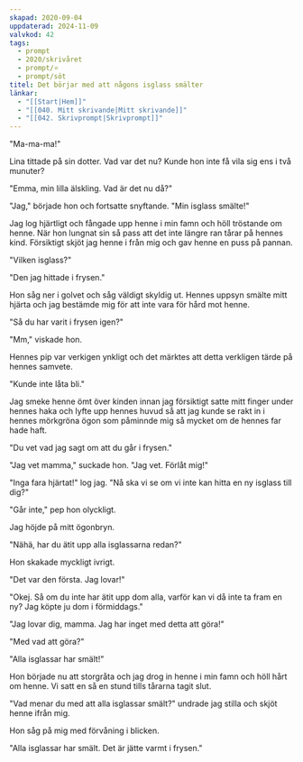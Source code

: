 ```yaml
---
skapad: 2020-09-04
uppdaterad: 2024-11-09
valvkod: 42
tags:
  - prompt
  - 2020/skrivåret
  - prompt/⭐
  - prompt/söt
titel: Det börjar med att någons isglass smälter
länkar:
  - "[[Start|Hem]]"
  - "[[040. Mitt skrivande|Mitt skrivande]]"
  - "[[042. Skrivprompt|Skrivprompt]]"
---
```

"Ma-ma-ma!"

Lina tittade på sin dotter. Vad var det nu? Kunde hon inte få vila sig ens i två munuter?

"Emma, min lilla älskling. Vad är det nu då?"

"Jag," började hon och fortsatte snyftande. "Min isglass smälte!"

Jag log hjärtligt och fångade upp henne i min famn och höll tröstande om henne. När hon lungnat sin så pass att det inte längre ran tårar på hennes kind. Försiktigt skjöt jag henne i från mig och gav henne en puss på pannan.

"Vilken isglass?"

"Den jag hittade i frysen."

Hon såg ner i golvet och såg väldigt skyldig ut. Hennes uppsyn smälte mitt hjärta och jag bestämde mig för att inte vara för hård mot henne.

"Så du har varit i frysen igen?"

"Mm," viskade hon. 

Hennes pip var verkigen ynkligt och det märktes att detta verkligen tärde på hennes samvete.

"Kunde inte låta bli."

Jag smeke henne ömt över kinden innan jag försiktigt satte mitt finger under hennes haka och lyfte upp hennes huvud så att jag kunde se rakt in i hennes mörkgröna ögon som påminnde mig så mycket om de hennes far hade haft.

"Du vet vad jag sagt om att du går i frysen."

"Jag vet mamma," suckade hon. "Jag vet. Förlåt mig!"

"Inga fara hjärtat!" log jag. "Nå ska vi se om vi inte kan hitta en ny isglass till dig?"

"Går inte," pep hon olyckligt.

Jag höjde på mitt ögonbryn.

"Nähä, har du ätit upp alla isglassarna redan?"

Hon skakade myckligt ivrigt.

"Det var den första. Jag lovar!"

"Okej. Så om du inte har ätit upp dom alla, varför kan vi då inte ta fram en ny? Jag köpte ju dom i förmiddags."

"Jag lovar dig, mamma. Jag har inget med detta att göra!"

"Med vad att göra?"

"Alla isglassar har smält!"

Hon började nu att storgråta och jag drog in henne i min famn och höll hårt om henne. Vi satt en så en stund tills tårarna tagit slut.

"Vad menar du med att alla isglassar smält?" undrade jag stilla och skjöt henne ifrån mig.

Hon såg på mig med förvåning i blicken.

"Alla isglassar har smält. Det är jätte varmt i frysen."

